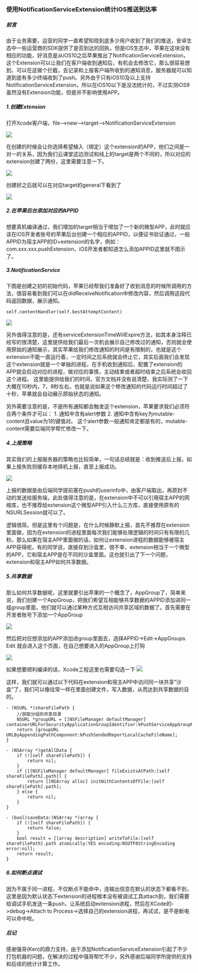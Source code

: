 ### 使用NotificationServiceExtension统计iOS推送到达率
##### 前言
由于业务需要，运营的同学一直希望知晓到底多少用户收到了我们的推送，安卓生态中一些运营商的SDK提供了是否到达的回执，但是iOS生态中，苹果在这块没有相应的功能，好消息是从iOS10之后苹果推出了NotificationServiceExtension，这个Extension可以让我们在客户端收到通知后，有机会去修改它，那么很容易想到，可以在这做个拦截，去记录和上报客户端所收到的通知消息，服务器就可以知道到底有多少终端收到了push。另外由于只有iOS10及以上支持NotificationServiceExtension，所以在iOS10以下是没法统计的，不过实测iOS9虽然没有Extension功能，但是并不影响使用APP。
##### 1.创建Extension
打开Xcode客户端，file—>new—>target—>NotificationServiceExtension

![](media/15341521262343.jpg)

在创建的时候会让你选择希望植入（绑定）这个extension的APP，他们之间是一对一的关系，因为我们云课堂这边测试和线上的target是两个不同的，所以对应的extension创建了两份，这里需要注意一下。

![](media/15341526079353.jpg)

创建好之后就可以在对应target的general下看到了

![](media/15341528855545.jpg)


##### 2.在苹果后台添加对应的APPID
想要真机编译通过，我们增加的target相当于增加了一个新的微型APP，此时就应该在iOS开发者账号的苹果后台创建一个相应的APPID，以便证书验证通过，一般APPID为宿主APP的ID+extension的名字，例如：com.xxx.xxx.pushExtension，iOS开发者都知道怎么添加APPID这里就不图示了。

##### 3.NotificationService
下图是创建之初的初始代码，苹果已经帮我们准备好了收到消息的时候所调用的方法，很容易看到我们可以在didReceiveNotification中修改内容，然后调用这段代码返回数据，展示通知。
```
self.contentHandler(self.bestAttemptContent)
```
![](media/15341534680228.jpg)

另外值得注意的是，还有serviceExtensionTimeWillExpire方法，如其本身注释已经写的很清楚，这里提供给我们最后一次机会展示自己修改过的通知，否则就会使用原始的通知展示，其实苹果给我们修改通知的时间是有限制的，也就是这个extension不能一直运行着，一定时间之后系统就会终止它，其实后面我们会发现这个extension就是一个单独的进程，在手机收到通知后，配置了extension的APP就会启动对应的进程，做对应的事情，主动结束或者超时结束之后系统会收回这个进程。
这里能提供给我们的时间，官方文档并没有说清楚，我实际测了一下大概在10秒内，7，8秒左右。也就是说如果这个修改通知的代码运行时间超过了十秒，苹果就会自动展示原始状态的通知。

另外需要注意的是，不是所有通知都会触发这个extension，苹果要求我们必须符合两个条件才可以：
    1. 通知中含有alert参数
    2. 通知中含有key为mutable-content且value为1的键值对。
这个alert参数一般通知肯定都是有的，mutable-content需要后端同学帮忙修改一下。

##### 4.上报策略

其实我们的上报服务器的策略也比较简单，一句话总结就是：收到推送后上报，如果上报失败则缓存本地择机上报，直至上报成功。

![](media/15341601139934.jpg)

上报的数据是由后端同学提前塞在push的userinfo中，由客户端取出，再原封不动的发送给服务端，此处值得注意的是，在extension中不可以引用宿主APP的网络库，也不推荐给extension这个微型APP引入什么三方库，直接使用原有的NSURLSession就可以了。

逻辑很简，但是这里有个问题是，在什么时候静默上报，首先不推荐在extension里面做，因为在extension的进程里面每次我们能够处理逻辑的时间只有有限的几秒。那么如果在宿主APP里面做的话，如何让extension进程的数据能够被宿主APP获得呢，有的同学说，直接存到沙盒里，很不幸，extension相当于一个微型的APP，它和宿主APP是在不同的沙盒里面。这也就引出了下一个问题，extension和宿主APP如何共享数据。

##### 5.共享数据
那么如何共享数据呢，这里就要引出苹果的一个概念了，AppGroup了，简单来说，我们创建一个AppGroup，把我们希望互相能够共享数据的APPID添加进同一组group里面，他们就可以通过某种方式互相访问共享区域的数据了。首先需要在开发者账号下添加一个AppGroup

![](media/15341609025555.jpg)

然后把对应想添加的APP添加进group里面去，选择APPID->Edit->AppGroups Edit 就会进入这个页面，在自己想要进入的AppGroup上打钩


![](media/15341611084975.jpg)

如果想要顺利编译的话，Xcode工程这里也需要勾选一下
    ![](media/15341621413879.jpg)

这样，我们就可以通过以下代码在extension和宿主APP中访问同一块共享“沙盒”了，我们可以像往常一样在里面创建文件，写入数据，从而达到共享数据的目的。

```
- (NSURL *)shareFilePath {
    //获取分组的共享目录
    NSURL *groupURL = [[NSFileManager defaultManager] containerURLForSecurityApplicationGroupIdentifier:kPushServiceAppGroupName];
    return [groupURL URLByAppendingPathComponent:kPushSendedReportLocalCacheFileName];
}

- (NSArray *)getAllData {
    if (![self shareFilePath]) {
        return nil;
    }
    if ([[NSFileManager defaultManager] fileExistsAtPath:[self shareFilePath].path]) {
        return [[NSArray alloc] initWithContentsOfFile:[self shareFilePath].path];
    } else {
        return nil;
    }
}

- (bool)saveData:(NSArray *)array {
    if (![self shareFilePath]) {
        return false;
    }
    bool result = [[array description] writeToFile:[self shareFilePath].path atomically:YES encoding:NSUTF8StringEncoding error:nil];
    return result;
}
```

##### 6.如何断点调试
因为不属于同一进程，不仅断点不能命中，连输出信息在默认的状态下都看不到，这里是因为默认状态下extension的进程根本没有被调试工具attach到，我们需要给调试手机发送一条push，让系统启动extension进程，然后在XCode的->debug->Attach to Process->选择自己的extension进程，再试试，是不是断电可以命中啦。


##### 后记
感谢强哥(Ken)的鼎力支持，由于添加NotificationServiceExtension引起了不少打包机器的问题，在解决的过程中强哥帮忙不少，另外感谢后端同学所提供的支持和后续的统计计算工作。




